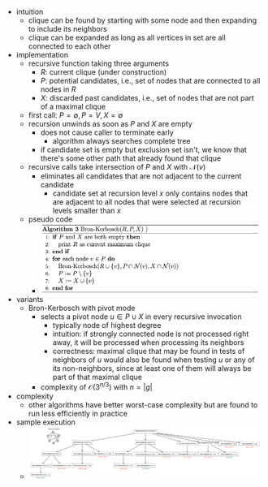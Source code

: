 - intuition
	- clique can be found by starting with some node and then expanding to include its neighbors
	- clique can be expanded as long as all vertices in set are all connected to each other
- implementation
	- recursive function taking three arguments
		- $R$: current clique (under construction)
		- $P$: potential candidates, i.e., set of nodes that are connected to all nodes in $R$
		- $X$: discarded past candidates, i.e., set of nodes that are not part of a maximal clique
	- first call: $P = \emptyset, P = V, X = \emptyset$
	- recursion unwinds as soon as $P$ and $X$ are empty
		- does not cause caller to terminate early
			- algorithm always searches complete tree
		- if candidate set is empty but exclusion set isn't, we know that there's some other path that already found that clique
	- recursive calls take intersection of $P$ and $X$ with $\mathcal{N}(v)$
		- eliminates all candidates that are not adjacent to the current candidate
			- candidate set at recursion level $x$ only contains nodes that are adjacent to all nodes that were selected at recursion levels smaller than $x$
	- pseudo code
		- ![clique-bron-kerbosch-algorithm.png](../assets/clique-bron-kerbosch-algorithm_1740738248544_0.png)
- variants
	- Bron-Kerbosch with pivot mode
		- selects a pivot node $u \in P \cup X$ in every recursive invocation
			- typically node of highest degree
			- intuition: if strongly connected node is not processed right away, it will be processed when processing its neighbors
			- correctness: maximal clique that may be found in tests of neighbors of $u$ would also be found when testing $u$ or any of its non-neighbors, since at least one of them will always be part of that maximal clique
		- complexity of $\mathcal{O}(3^{n / 3})$ with $n = |g|$
- complexity
	- other algorithms have better worst-case complexity but are found to run less efficiently in practice
- sample execution
	- ![clique-bron-kerbosch-example.png](../assets/clique-bron-kerbosch-example_1740738896977_0.png)